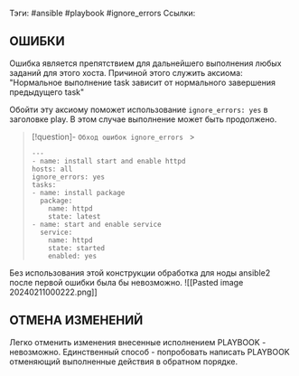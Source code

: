 Тэги: #ansible #playbook #ignore_errors
Ссылки: 

## ОШИБКИ
Ошибка является препятствием для дальнейшего выполнения любых заданий для этого хоста. Причиной этого служить аксиома: "Нормальное выполнение task зависит от нормального завершения предыдущего task"

Обойти эту аксиому поможет использование `ignore_errors: yes` в заголовке play. В этом случае выполнение может быть продолжено.

> [!question]- ```Обход ошибок ignore_errors ``` >
>  ```
>---
>- name: install start and enable httpd
>  hosts: all
>  ignore_errors: yes
>  tasks:
>  - name: install package
>    package:
>      name: httpd
>      state: latest
>  - name: start and enable service
>    service:
>      name: httpd
>      state: started
>      enabled: yes
>```

Без использования этой конструкции обработка для ноды ansible2 после первой ошибки была бы невозможно.
![[Pasted image 20240211000222.png]]
## ОТМЕНА ИЗМЕНЕНИЙ
Легко отменить изменения внесенные исполнением PLAYBOOK - невозможно. Единственный способ - попробовать написать PLAYBOOK отменяющий выполненные действия в обратном порядке.

